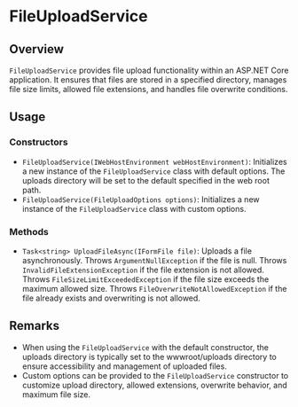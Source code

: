 # FileUploadService

## Overview
`FileUploadService` provides file upload functionality within an ASP.NET Core application. It ensures that files are stored in a specified directory, manages file size limits, allowed file extensions, and handles file overwrite conditions.

## Usage
### Constructors
- `FileUploadService(IWebHostEnvironment webHostEnvironment)`: Initializes a new instance of the `FileUploadService` class with default options. The uploads directory will be set to the default specified in the web root path.
- `FileUploadService(FileUploadOptions options)`: Initializes a new instance of the `FileUploadService` class with custom options.

### Methods
- `Task<string> UploadFileAsync(IFormFile file)`: Uploads a file asynchronously. Throws `ArgumentNullException` if the file is null. Throws `InvalidFileExtensionException` if the file extension is not allowed. Throws `FileSizeLimitExceededException` if the file size exceeds the maximum allowed size. Throws `FileOverwriteNotAllowedException` if the file already exists and overwriting is not allowed.

## Remarks
- When using the `FileUploadService` with the default constructor, the uploads directory is typically set to the wwwroot/uploads directory to ensure accessibility and management of uploaded files.
- Custom options can be provided to the `FileUploadService` constructor to customize upload directory, allowed extensions, overwrite behavior, and maximum file size.

